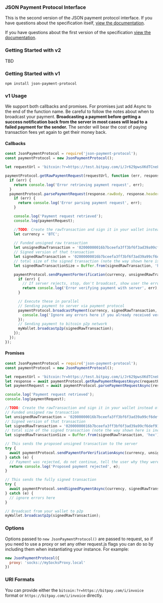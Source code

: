 ### JSON Payment Protocol Interface

This is the second version of the JSON payment protocol interface. If you have questions about the specification itself, [view the documentation](v2/specification.md).

If you have questions about the first version of the specification [view the documentation](v1/specification.md).


### Getting Started with v2
TBD

### Getting Started with v1

`npm install json-payment-protocol`

### v1 Usage

We support both callbacks and promises. For promises just add Async to the end of the function name. Be careful to follow the notes about when to broadcast your payment. **Broadcasting a payment before getting a success notification back from the server in most cases will lead to a failed payment for the sender.** The sender will bear the cost of paying transaction fees yet again to get their money back.

#### Callbacks
```js
const JsonPaymentProtocol = require('json-payment-protocol');
const paymentProtocol = new JsonPaymentProtocol();

let requestUrl = 'bitcoin:?r=https://test.bitpay.com/i/Jr629pwsXKdTCneLyZja4t';

paymentProtocol.getRawPaymentRequest(requestUrl, function (err, response) {
  if (err) {
    return console.log('Error retrieving payment request', err);
  }
  paymentProtocol.parsePaymentRequest(response.rawBody, response.headers, function (err, paymentRequest) {
    if (err) {
      return console.log('Error parsing payment request', err);
    }

    console.log('Payment request retrieved');
    console.log(paymentRequest);

    //TODO: Create the rawTransaction and sign it in your wallet instead of this, do NOT broadcast yet
    let currency = 'BTC';
    
    // Funded unsigned raw transaction
    let unsignedRawTransaction = '02000000016b7bceefa3ff3bf6f3ad39a99cf6def9126a6edf8f49462bd06e4cb74366dab00100000000feffffff0248590095000000001976a9141b4f4e0c5354ce950ea702cc79be34885e7a60af88ac0c430100000000001976a914072053b485736e002f665d5fc65c443fb379256e88ac00000000'
    // Signed version of that transaction
    let signedRawTransaction = '02000000016b7bceefa3ff3bf6f3ad39a99cf6def9126a6edf8f49462bd06e4cb74366dab0010000006b4830450221008d8852576eb8e505832a53569dd756a1d0c304606c27e81d0ac1a83e78250969022058b2bde3f2e1ea7e6a62e69d99f7219e846f04c1c58ff163e2996669a935c31501210206e855c3cfd24a5e154cf94ff7a214d598dfc2d62966011fd83c360cf229777ffeffffff0248590095000000001976a9141b4f4e0c5354ce950ea702cc79be34885e7a60af88ac0c430100000000001976a914072053b485736e002f665d5fc65c443fb379256e88ac00000000';
    // total size of the signed transaction (note the way shown here is incorrect for segwit, see the code in /examples for getting vsize from RPC)
    let signedRawTransactionSize = Buffer.from(signedRawTransaction, 'hex').byteLength;

    paymentProtocol.sendPaymentForVerification(currency, unsignedRawTransaction, signedRawTransactionSize, paymentRequest.paymentUrl, function(err, response) {
      if (err) {
        // If server rejects, stop, don't broadcast, show user the error
        return console.log('Error verifying payment with server', err);
      }

      // Execute these in parallel
      // Sending payment to server via payment protocol
      paymentProtocol.broadcastPayment(currency, signedRawTransaction, paymentRequest.paymentUrl, function(err, response) {
        console.log('Ignore any errors here if you already received verified above');
      });
      // Sending payment to bitcoin p2p network
      myWallet.broadcastp2p(signedRawTransaction);
    });
  });
});
```

#### Promises
```js
const JsonPaymentProtocol = require('json-payment-protocol');
const paymentProtocol = new JsonPaymentProtocol();

let requestUrl = 'bitcoin:?r=https://test.bitpay.com/i/Jr629pwsXKdTCneLyZja4t';
let response = await paymentProtocol.getRawPaymentRequestAsync(requestUrl);
let paymentRequest = await paymentProtocol.parsePaymentRequestAsync(response.rawBody, response.headers);

console.log('Payment request retrieved');
console.log(paymentRequest);

//TODO: Create the rawTransaction and sign it in your wallet instead of this example, do NOT broadcast yet
// Funded unsigned raw transaction
let unsignedRawTransaction = '02000000016b7bceefa3ff3bf6f3ad39a99cf6def9126a6edf8f49462bd06e4cb74366dab00100000000feffffff0248590095000000001976a9141b4f4e0c5354ce950ea702cc79be34885e7a60af88ac0c430100000000001976a914072053b485736e002f665d5fc65c443fb379256e88ac00000000'
// Signed version of that transaction
let signedRawTransaction = '02000000016b7bceefa3ff3bf6f3ad39a99cf6def9126a6edf8f49462bd06e4cb74366dab0010000006b4830450221008d8852576eb8e505832a53569dd756a1d0c304606c27e81d0ac1a83e78250969022058b2bde3f2e1ea7e6a62e69d99f7219e846f04c1c58ff163e2996669a935c31501210206e855c3cfd24a5e154cf94ff7a214d598dfc2d62966011fd83c360cf229777ffeffffff0248590095000000001976a9141b4f4e0c5354ce950ea702cc79be34885e7a60af88ac0c430100000000001976a914072053b485736e002f665d5fc65c443fb379256e88ac00000000';
// total size of the signed transaction (note the way shown here is incorrect for segwit, see the code in /examples for getting vsize from RPC)
let signedRawTransactionSize = Buffer.from(signedRawTransaction, 'hex').byteLength;

// This sends the proposed unsigned transaction to the server
try {
  await paymentProtocol.sendPaymentForVerificationAsync(currency, unsignedRawTransaction, signedRawTransactionSize, paymentRequest.paymentUrl);
} catch (e) {
  // Payment was rejected, do not continue, tell the user why they were rejected
  return console.log('Proposed payment rejected', e);
}

// This sends the fully signed transaction
try {
  await paymentProtocol.sendSignedPaymentAsync(currency, signedRawTransaction, paymentRequest.paymentUrl);
} catch (e) {
  // ignore errors here 
}

// Broadcast from your wallet to p2p
myWallet.broadcastp2p(signedRawTransaction);
```

### Options

Options passed to `new JsonPaymentProtocol()` are passed to request, so if you need to use a proxy or set any other request.js flags you can do so by including them when instantiating your instance. For example:

```js
new JsonPaymentProtocol({
  proxy: 'socks://mySocksProxy.local'
})
```

### URI Formats
You can provide either the `bitcoin:?r=https://bitpay.com/i/invoice` format or `https://bitpay.com/i/invoice` directly.

